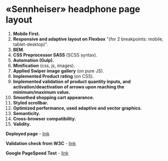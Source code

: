 # «Sennheiser» headphone page layout

1. **Mobile First.**
2. **Responsive and adaptive layout on Flexbox** "(for 2 breakpoints: mobile, tablet-desktop)".
3. **BEM**.
4. **CSS Preprocessor SASS** (SCSS syntax).
5. **Automation (Gulp).**
6. **Minification** (сss, js, images).
6. **Applied Swiper image gallery** (on pure JS).
6. **Implemented Product rating** (on CSS).
7. **Implemented validation of product quantity inputs, and activation/deactivation of arrows upon reaching the minimum/maximum value.**
7. **Smoothed shopping cart appearance.**
7. **Styled scrollbar.**
11. **Optimized performance, used adaptive and vector graphics.**
3. **Semanticity.**
10. **Cross-browser compatibility.**
11. **Validity.**


**Deployed page** - [link](https://alexfuturist.github.io/test-sennheiser/)

**Validation check from W3C**  - [link](https://validator.w3.org/nu/?doc=https%3A%2F%2Falexfuturist.github.io%2Ftest-sennheiser%2F)

**Google PageSpeed Test**  - [link](https://developers.google.com/speed/pagespeed/insights/?hl=uk&url=https%3A%2F%2Falexfuturist.github.io%2Ftest-sennheiser%2F&tab=desktop)
